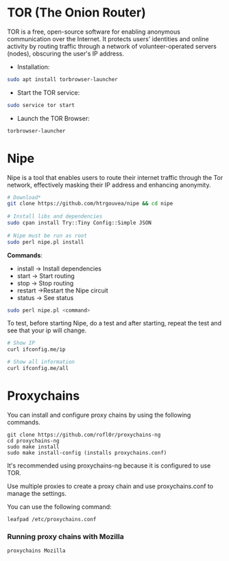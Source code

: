 # TOR (The Onion Router)

TOR is a free, open-source software for enabling anonymous communication over the Internet. It protects users' identities and online activity by routing traffic through a network of volunteer-operated servers (nodes), obscuring the user's IP address.

- Installation:
```bash
sudo apt install torbrowser-launcher
```
- Start the TOR service:
```bash
sudo service tor start
```
- Launch the TOR Browser:
```bash
torbrowser-launcher
```

# Nipe 
Nipe is a tool that enables users to route their internet traffic through the Tor network, effectively masking their IP address and enhancing anonymity.

```bash
# Download* 
git clone https://github.com/htrgouvea/nipe && cd nipe  
      
# Install libs and dependencies
sudo cpan install Try::Tiny Config::Simple JSON  
  
# Nipe must be run as root
sudo perl nipe.pl install
```

**Commands**:
- install -> Install dependencies  
- start -> Start routing  
- stop -> Stop routing  
- restart ->Restart the Nipe circuit  
- status -> See status  
```bash
sudo perl nipe.pl <command>  
```

To test, before starting Nipe, do a test and after starting, repeat the test and see that your ip will change.

```bash
# Show IP
curl ifconfig.me/ip 

# Show all information  
curl ifconfig.me/all
```

#  Proxychains

You can install and configure proxy chains by using the following commands.
```
git clone https://github.com/rofl0r/proxychains-ng
cd proxychains-ng
sudo make install
sudo make install-config (installs proxychains.conf)
```

It's recommended using proxychains-ng because it is configured to use TOR.

Use multiple proxies to create a proxy chain and use proxychains.conf to manage the settings.

You can use the following command:

```
leafpad /etc/proxychains.conf
```


### Running proxy chains with Mozilla

```
proxychains Mozilla
``` 

